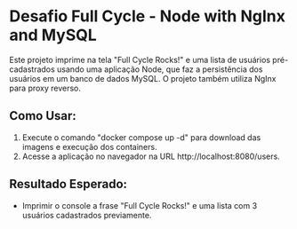 # Desafio Full Cycle - Node with NgInx and MySQL

Este projeto imprime na tela "Full Cycle Rocks!" e uma lista de usuários pré-cadastrados usando uma aplicação Node, que faz a persistência dos usuários em um
banco de dados MySQL. O projeto também utiliza NgInx para proxy reverso.

## Como Usar:

1. Execute o comando "docker compose up -d" para download das imagens e execução dos containers.
2. Acesse a aplicação no navegador na URL http://localhost:8080/users.

## Resultado Esperado:
   - Imprimir o console a frase "Full Cycle Rocks!" e uma lista com 3 usuários cadastrados previamente.


